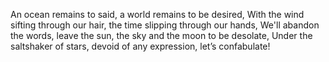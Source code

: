 An ocean remains to said, a world remains to be desired,
With the wind sifting through our hair, the time slipping through our hands,
We'll abandon the words, leave the sun, the sky and the moon to be desolate,
Under the saltshaker of stars, devoid of any expression, let’s confabulate!

